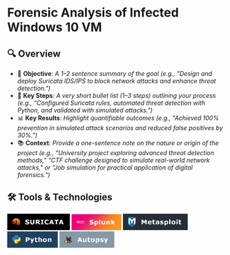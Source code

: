 # Forensic Analysis of Infected Windows 10 VM


## 🔍 **Overview**  
- 🎯 **Objective**: *A 1–2 sentence summary of the goal (e.g., "Design and deploy Suricata IDS/IPS to block network attacks and enhance threat detection.")*
- 📝 **Key Steps**: *A very short bullet list (1–3 steps) outlining your process (e.g., "Configured Suricata rules, automated threat detection with Python, and validated with simulated attacks.")*
- 📊 **Key Results**: *Highlight quantifiable outcomes (e.g., "Achieved 100% prevention in simulated attack scenarios and reduced false positives by 30%.")*  
- 📚 **Context**: *Provide a one-sentence note on the nature or origin of the project (e.g., "University project exploring advanced threat detection methods," "CTF challenge designed to simulate real-world network attacks," or "Job simulation for practical application of digital forensics.")* 


## 🛠️ **Tools & Technologies**  
<div align="left">  
  <img src="https://github.com/ReihanPramudito/ReihanPramudito/blob/main/ImageAssets/suricata.png?raw=true" width="145" alt="Suricata"/>
  <img src="https://github.com/ReihanPramudito/ReihanPramudito/blob/main/ImageAssets/splunk.png?raw=true" width="115" alt="Python"/>
  <img src="https://github.com/ReihanPramudito/ReihanPramudito/blob/main/ImageAssets/metasploit.png?raw=true" width="150" alt="Metasploit"/>
  <img src="https://github.com/ReihanPramudito/ReihanPramudito/blob/main/ImageAssets/python.png?raw=true" width="117" alt="Python"/>
  <img src="https://github.com/ReihanPramudito/ReihanPramudito/blob/main/ImageAssets/autopsy.png?raw=true" width="127" alt="Autopsy"/>
</div>
